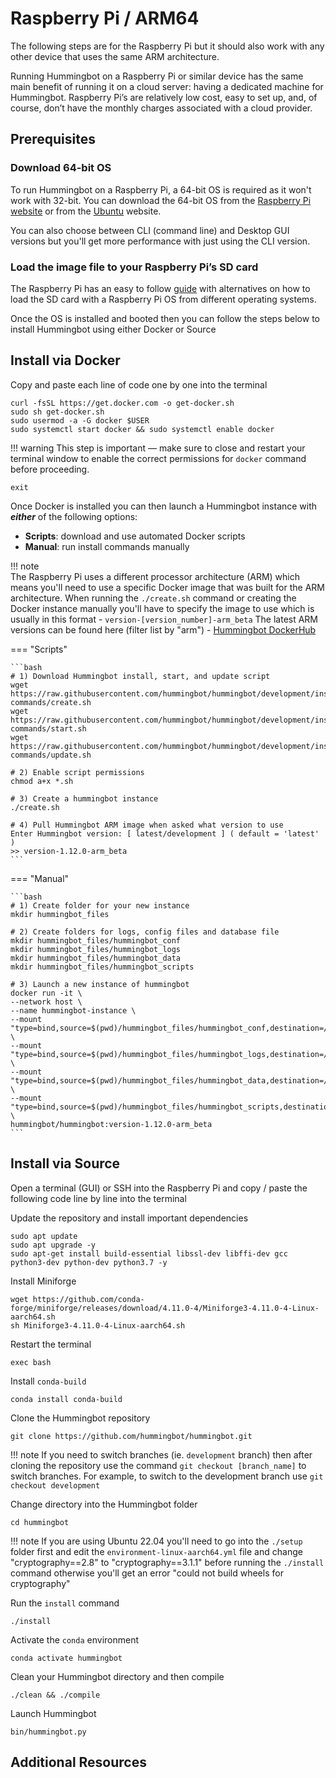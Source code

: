 # Raspberry Pi / ARM64

The following steps are for the Raspberry Pi but it should also work with any other device that uses the same ARM architecture.

Running Hummingbot on a Raspberry Pi or similar device has the same main benefit of running it on a cloud server: having a dedicated machine for Hummingbot. Raspberry Pi’s are relatively low cost, easy to set up, and, of course, don’t have the monthly charges associated with a cloud provider.

## Prerequisites

### Download 64-bit OS

To run Hummingbot on a Raspberry Pi, a 64-bit OS is required as it won't work with 32-bit. You can download the 64-bit OS from the [Raspberry Pi website](https://www.raspberrypi.com/software/operating-systems/#raspberry-pi-os-64-bit) or from the [Ubuntu](https://ubuntu.com/download/raspberry-pi) website.

You can also choose between CLI (command line) and Desktop GUI versions but you'll get more performance with just using the CLI version.

### Load the image file to your Raspberry Pi’s SD card

The Raspberry Pi has an easy to follow [guide](https://www.raspberrypi.org/documentation/installation/installing-images/) with alternatives on how to load the SD card with a Raspberry Pi OS from different operating systems.

Once the OS is installed and booted then you can follow the steps below to install Hummingbot using either Docker or Source

## **Install via Docker**

Copy and paste each line of code one by one into the terminal

```
curl -fsSL https://get.docker.com -o get-docker.sh
sudo sh get-docker.sh
sudo usermod -a -G docker $USER
sudo systemctl start docker && sudo systemctl enable docker
```

!!! warning
    This step is important — make sure to close and restart your terminal window to enable the correct permissions for `docker` command before proceeding.

```
exit
```

Once Docker is installed you can then launch a Hummingbot instance with **_either_** of the following options:

- **Scripts**: download and use automated Docker scripts
- **Manual**: run install commands manually

!!! note  
    The Raspberry Pi uses a different processor architecture (ARM) which means you'll need to use a specific Docker image that was built for the ARM architecture. When running the `./create.sh` command or creating the Docker instance manually you'll have to specify the image to use which is usually in this format - `version-[version_number]-arm_beta` The latest ARM versions can be found here (filter list by "arm") - [Hummingbot DockerHub](https://hub.docker.com/r/hummingbot/hummingbot/tags?page=1&ordering=last_updated&name=arm)

=== "Scripts"

    ```bash
    # 1) Download Hummingbot install, start, and update script
    wget https://raw.githubusercontent.com/hummingbot/hummingbot/development/installation/docker-commands/create.sh
    wget https://raw.githubusercontent.com/hummingbot/hummingbot/development/installation/docker-commands/start.sh
    wget https://raw.githubusercontent.com/hummingbot/hummingbot/development/installation/docker-commands/update.sh

    # 2) Enable script permissions
    chmod a+x *.sh

    # 3) Create a hummingbot instance
    ./create.sh

    # 4) Pull Hummingbot ARM image when asked what version to use
    Enter Hummingbot version: [ latest/development ] ( default = 'latest' )
    >> version-1.12.0-arm_beta
    ```

=== "Manual"

    ```bash
    # 1) Create folder for your new instance
    mkdir hummingbot_files

    # 2) Create folders for logs, config files and database file
    mkdir hummingbot_files/hummingbot_conf
    mkdir hummingbot_files/hummingbot_logs
    mkdir hummingbot_files/hummingbot_data
    mkdir hummingbot_files/hummingbot_scripts

    # 3) Launch a new instance of hummingbot
    docker run -it \
    --network host \
    --name hummingbot-instance \
    --mount "type=bind,source=$(pwd)/hummingbot_files/hummingbot_conf,destination=/conf/" \
    --mount "type=bind,source=$(pwd)/hummingbot_files/hummingbot_logs,destination=/logs/" \
    --mount "type=bind,source=$(pwd)/hummingbot_files/hummingbot_data,destination=/data/" \
    --mount "type=bind,source=$(pwd)/hummingbot_files/hummingbot_scripts,destination=/scripts/" \
    hummingbot/hummingbot:version-1.12.0-arm_beta
    ```

## **Install via Source**

Open a terminal (GUI) or SSH into the Raspberry Pi and copy / paste the following code line by line into the terminal

Update the repository and install important dependencies

```
sudo apt update
sudo apt upgrade -y
sudo apt-get install build-essential libssl-dev libffi-dev gcc python3-dev python-dev python3.7 -y
```

Install Miniforge

```
wget https://github.com/conda-forge/miniforge/releases/download/4.11.0-4/Miniforge3-4.11.0-4-Linux-aarch64.sh
sh Miniforge3-4.11.0-4-Linux-aarch64.sh
```

Restart the terminal

```
exec bash
```

Install `conda-build`

```
conda install conda-build
```

Clone the Hummingbot repository

```
git clone https://github.com/hummingbot/hummingbot.git
```

!!! note
    If you need to switch branches (ie. `development` branch) then after cloning the repository use the command `git checkout [branch_name]` to switch branches. For example, to switch to the development branch use `git checkout development`

Change directory into the Hummingbot folder

```
cd hummingbot
```

!!! note
    If you are using Ubuntu 22.04 you'll need to go into the `./setup` folder first and edit the `environment-linux-aarch64.yml` file and change "cryptography==2.8" to "cryptography==3.1.1" before running the `./install` command otherwise you'll get an error "could not build wheels for cryptography"

Run the `install` command

```
./install
```

Activate the `conda` environment

```
conda activate hummingbot
```

Clean your Hummingbot directory and then compile

```
./clean && ./compile
```

Launch Hummingbot

```
bin/hummingbot.py
```

## Additional Resources
